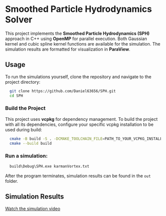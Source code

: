 # Smoothed Particle Hydrodynamics Solver

This project implements the **Smoothed Particle Hydrodynamics (SPH)** approach in C++ using **OpenMP** for parallel execution.
Both Gaussian kernel and cubic spline kernel functions are available for the simulation.
The simulation results are formatted for visualization in **ParaView**.

## Usage

To run the simulations yourself, clone the repository and navigate to the project directory:
```bash
  git clone https://github.com/Daniel63656/SPH.git
  cd SPH
  ```
### Build the Project
This project uses **vcpkg** for dependency management. To build the project with all its dependencies, configure your
specific vcpkg installation to be used during build:
```bash
  cmake -B build -S . -DCMAKE_TOOLCHAIN_FILE=PATH_TO_YOUR_VCPKG_INSTALL/scripts/buildsystems/vcpkg.cmake
  cmake --build build
  ```
### Run a simulation:
```bash
  build\Debug\SPH.exe karmanVortex.txt
 ```
After the program terminates, simulation results can be found in the `out` folder.

## Simulation Results

[Watch the simulation video](docs/lidDrivenCavity.mp4)